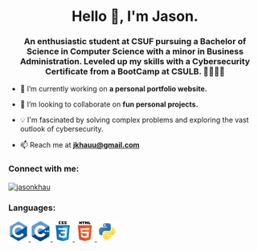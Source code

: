 <h1 align="center">Hello 👋, I'm Jason.</h1>
<h3 align="center">An enthusiastic student at CSUF pursuing a Bachelor of Science in Computer Science with a minor in Business Administration. Leveled up my skills with a Cybersecurity Certificate from a BootCamp at CSULB. 👨‍💻👨‍💼</h3>

- 🔭 I’m currently working on **a personal portfolio website.**

- 👯 I’m looking to collaborate on **fun personal projects.**
  
- 💡 I'm fascinated by solving complex problems and exploring the vast outlook of cybersecurity. 

- 📫 Reach me at **jkhauu@gmail.com**

<h3 align="left">Connect with me:</h3>
<p align="left">
<a href="https://linkedin.com/in/jasonkhau" target="blank"><img align="center" src="https://raw.githubusercontent.com/rahuldkjain/github-profile-readme-generator/master/src/images/icons/Social/linked-in-alt.svg" alt="jasonkhau" height="30" width="40" /></a>
</p>

<h3 align="left">Languages:</h3>
<p align="left"> <a href="https://www.cprogramming.com/" target="_blank" rel="noreferrer"> <img src="https://raw.githubusercontent.com/devicons/devicon/master/icons/c/c-original.svg" alt="c" width="40" height="40"/> </a> <a href="https://www.w3schools.com/cpp/" target="_blank" rel="noreferrer"> <img src="https://raw.githubusercontent.com/devicons/devicon/master/icons/cplusplus/cplusplus-original.svg" alt="cplusplus" width="40" height="40"/> </a> <a href="https://www.w3schools.com/css/" target="_blank" rel="noreferrer"> <img src="https://raw.githubusercontent.com/devicons/devicon/master/icons/css3/css3-original-wordmark.svg" alt="css3" width="40" height="40"/> </a> <a href="https://www.w3.org/html/" target="_blank" rel="noreferrer"> <img src="https://raw.githubusercontent.com/devicons/devicon/master/icons/html5/html5-original-wordmark.svg" alt="html5" width="40" height="40"/> </a> <a href="https://www.python.org" target="_blank" rel="noreferrer"> <img src="https://raw.githubusercontent.com/devicons/devicon/master/icons/python/python-original.svg" alt="python" width="40" height="40"/> </a> </p>
